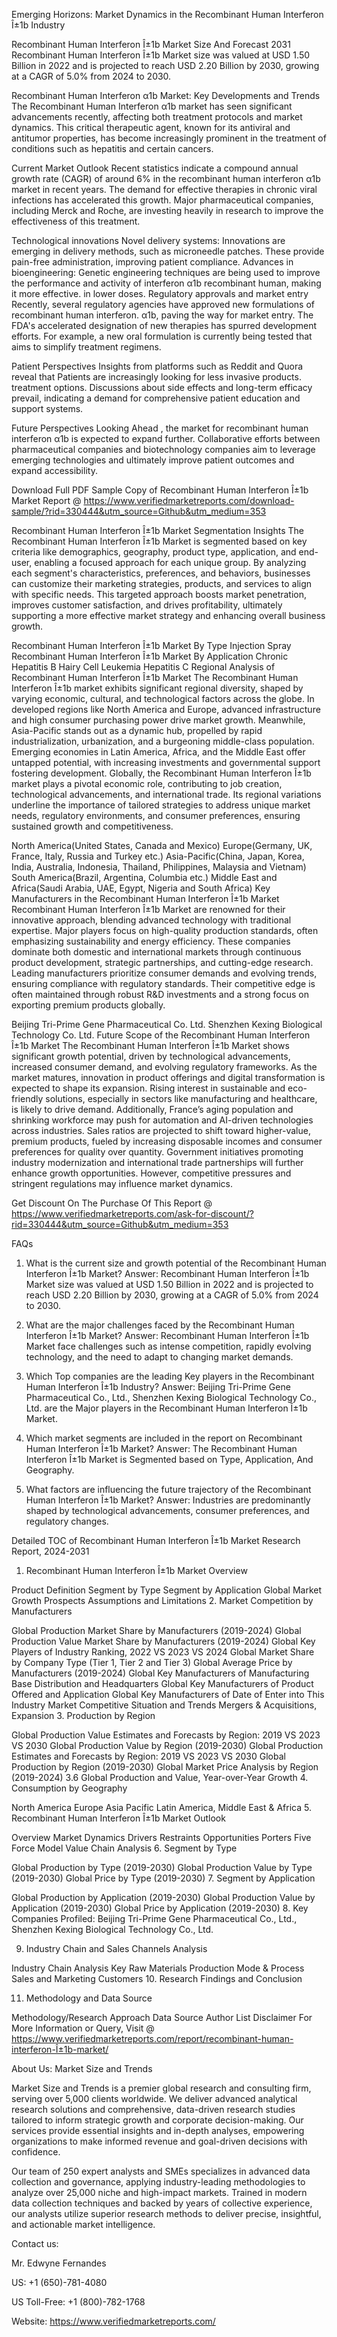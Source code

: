Emerging Horizons: Market Dynamics in the Recombinant Human Interferon Î±1b Industry


Recombinant Human Interferon Î±1b Market Size And Forecast 2031
Recombinant Human Interferon Î±1b Market size was valued at USD 1.50 Billion in 2022 and is projected to reach USD 2.20 Billion by 2030, growing at a CAGR of 5.0% from 2024 to 2030.

Recombinant Human Interferon α1b Market: Key Developments and Trends
The Recombinant Human Interferon α1b market has seen significant advancements recently, affecting both treatment protocols and market dynamics. This critical therapeutic agent, known for its antiviral and antitumor properties, has become increasingly prominent in the treatment of conditions such as hepatitis and certain cancers.

Current Market Outlook
Recent statistics indicate a compound annual growth rate (CAGR) of around 6% in the recombinant human interferon α1b market in recent years. The demand for effective therapies in chronic viral infections has accelerated this growth. Major pharmaceutical companies, including Merck and Roche, are investing heavily in research to improve the effectiveness of this treatment.

Technological innovations
Novel delivery systems: Innovations are emerging in delivery methods, such as microneedle patches. These provide pain-free administration, improving patient compliance.
Advances in bioengineering: Genetic engineering techniques are being used to improve the performance and activity of interferon α1b recombinant human, making it more effective. in lower doses.
Regulatory approvals and market entry
Recently, several regulatory agencies have approved new formulations of recombinant human interferon. α1b, paving the way for market entry. The FDA's accelerated designation of new therapies has spurred development efforts. For example, a new oral formulation is currently being tested that aims to simplify treatment regimens.

Patient Perspectives
Insights from platforms such as Reddit and Quora reveal that Patients are increasingly looking for less invasive products. treatment options. Discussions about side effects and long-term efficacy prevail, indicating a demand for comprehensive patient education and support systems.

Future Perspectives
Looking Ahead , the market for recombinant human interferon α1b is expected to expand further. Collaborative efforts between pharmaceutical companies and biotechnology companies aim to leverage emerging technologies and ultimately improve patient outcomes and expand accessibility.

Download Full PDF Sample Copy of Recombinant Human Interferon Î±1b Market Report @ https://www.verifiedmarketreports.com/download-sample/?rid=330444&utm_source=Github&utm_medium=353

Recombinant Human Interferon Î±1b Market Segmentation Insights
The Recombinant Human Interferon Î±1b Market is segmented based on key criteria like demographics, geography, product type, application, and end-user, enabling a focused approach for each unique group. By analyzing each segment's characteristics, preferences, and behaviors, businesses can customize their marketing strategies, products, and services to align with specific needs. This targeted approach boosts market penetration, improves customer satisfaction, and drives profitability, ultimately supporting a more effective market strategy and enhancing overall business growth.

Recombinant Human Interferon Î±1b Market By Type
Injection
Spray
Recombinant Human Interferon Î±1b Market By Application
Chronic Hepatitis B
Hairy Cell Leukemia
Hepatitis C
Regional Analysis of Recombinant Human Interferon Î±1b Market
The Recombinant Human Interferon Î±1b market exhibits significant regional diversity, shaped by varying economic, cultural, and technological factors across the globe. In developed regions like North America and Europe, advanced infrastructure and high consumer purchasing power drive market growth. Meanwhile, Asia-Pacific stands out as a dynamic hub, propelled by rapid industrialization, urbanization, and a burgeoning middle-class population. Emerging economies in Latin America, Africa, and the Middle East offer untapped potential, with increasing investments and governmental support fostering development. Globally, the Recombinant Human Interferon Î±1b market plays a pivotal economic role, contributing to job creation, technological advancements, and international trade. Its regional variations underline the importance of tailored strategies to address unique market needs, regulatory environments, and consumer preferences, ensuring sustained growth and competitiveness.

North America(United States, Canada and Mexico)
Europe(Germany, UK, France, Italy, Russia and Turkey etc.)
Asia-Pacific(China, Japan, Korea, India, Australia, Indonesia, Thailand, Philippines, Malaysia and Vietnam)
South America(Brazil, Argentina, Columbia etc.)
Middle East and Africa(Saudi Arabia, UAE, Egypt, Nigeria and South Africa)
Key Manufacturers in the Recombinant Human Interferon Î±1b Market
Recombinant Human Interferon Î±1b Market are renowned for their innovative approach, blending advanced technology with traditional expertise. Major players focus on high-quality production standards, often emphasizing sustainability and energy efficiency. These companies dominate both domestic and international markets through continuous product development, strategic partnerships, and cutting-edge research. Leading manufacturers prioritize consumer demands and evolving trends, ensuring compliance with regulatory standards. Their competitive edge is often maintained through robust R&D investments and a strong focus on exporting premium products globally.

Beijing Tri-Prime Gene Pharmaceutical Co.
Ltd.
Shenzhen Kexing Biological Technology Co.
Ltd.
Future Scope of the Recombinant Human Interferon Î±1b Market
The Recombinant Human Interferon Î±1b Market shows significant growth potential, driven by technological advancements, increased consumer demand, and evolving regulatory frameworks. As the market matures, innovation in product offerings and digital transformation is expected to shape its expansion. Rising interest in sustainable and eco-friendly solutions, especially in sectors like manufacturing and healthcare, is likely to drive demand. Additionally, France’s aging population and shrinking workforce may push for automation and AI-driven technologies across industries. Sales ratios are projected to shift toward higher-value, premium products, fueled by increasing disposable incomes and consumer preferences for quality over quantity. Government initiatives promoting industry modernization and international trade partnerships will further enhance growth opportunities. However, competitive pressures and stringent regulations may influence market dynamics.

Get Discount On The Purchase Of This Report @ https://www.verifiedmarketreports.com/ask-for-discount/?rid=330444&utm_source=Github&utm_medium=353

FAQs
1. What is the current size and growth potential of the Recombinant Human Interferon Î±1b Market?
Answer: Recombinant Human Interferon Î±1b Market size was valued at USD 1.50 Billion in 2022 and is projected to reach USD 2.20 Billion by 2030, growing at a CAGR of 5.0% from 2024 to 2030.

2. What are the major challenges faced by the Recombinant Human Interferon Î±1b Market?
Answer: Recombinant Human Interferon Î±1b Market face challenges such as intense competition, rapidly evolving technology, and the need to adapt to changing market demands.

3. Which Top companies are the leading Key players in the Recombinant Human Interferon Î±1b Industry?
Answer: Beijing Tri-Prime Gene Pharmaceutical Co., Ltd., Shenzhen Kexing Biological Technology Co., Ltd. are the Major players in the Recombinant Human Interferon Î±1b Market.

4. Which market segments are included in the report on Recombinant Human Interferon Î±1b Market?
Answer: The Recombinant Human Interferon Î±1b Market is Segmented based on Type, Application, And Geography.

5. What factors are influencing the future trajectory of the Recombinant Human Interferon Î±1b Market?
Answer: Industries are predominantly shaped by technological advancements, consumer preferences, and regulatory changes.

Detailed TOC of Recombinant Human Interferon Î±1b Market Research Report, 2024-2031
1. Recombinant Human Interferon Î±1b Market Overview

Product Definition
Segment by Type
Segment by Application
Global Market Growth Prospects
Assumptions and Limitations
2. Market Competition by Manufacturers

Global Production Market Share by Manufacturers (2019-2024)
Global Production Value Market Share by Manufacturers (2019-2024)
Global Key Players of Industry Ranking, 2022 VS 2023 VS 2024
Global Market Share by Company Type (Tier 1, Tier 2 and Tier 3)
Global Average Price by Manufacturers (2019-2024)
Global Key Manufacturers of Manufacturing Base Distribution and Headquarters
Global Key Manufacturers of Product Offered and Application
Global Key Manufacturers of Date of Enter into This Industry
Market Competitive Situation and Trends
Mergers & Acquisitions, Expansion
3. Production by Region

Global Production Value Estimates and Forecasts by Region: 2019 VS 2023 VS 2030
Global Production Value by Region (2019-2030)
Global Production Estimates and Forecasts by Region: 2019 VS 2023 VS 2030
Global Production by Region (2019-2030)
Global Market Price Analysis by Region (2019-2024) 3.6 Global Production and Value, Year-over-Year Growth
4. Consumption by Geography

North America
Europe
Asia Pacific
Latin America, Middle East & Africa
5. Recombinant Human Interferon Î±1b Market Outlook

Overview
Market Dynamics
Drivers
Restraints
Opportunities
Porters Five Force Model
Value Chain Analysis 
6. Segment by Type

Global Production by Type (2019-2030)
Global Production Value by Type (2019-2030)
Global Price by Type (2019-2030)
7. Segment by Application

Global Production by Application (2019-2030)
Global Production Value by Application (2019-2030)
Global Price by Application (2019-2030)
8. Key Companies Profiled: Beijing Tri-Prime Gene Pharmaceutical Co., Ltd., Shenzhen Kexing Biological Technology Co., Ltd.

9. Industry Chain and Sales Channels Analysis

Industry Chain Analysis
Key Raw Materials
Production Mode & Process
Sales and Marketing
Customers
10. Research Findings and Conclusion

11. Methodology and Data Source

Methodology/Research Approach
Data Source
Author List
Disclaimer
For More Information or Query, Visit @ https://www.verifiedmarketreports.com/report/recombinant-human-interferon-Î±1b-market/

About Us: Market Size and Trends

Market Size and Trends is a premier global research and consulting firm, serving over 5,000 clients worldwide. We deliver advanced analytical research solutions and comprehensive, data-driven research studies tailored to inform strategic growth and corporate decision-making. Our services provide essential insights and in-depth analyses, empowering organizations to make informed revenue and goal-driven decisions with confidence.

Our team of 250 expert analysts and SMEs specializes in advanced data collection and governance, applying industry-leading methodologies to analyze over 25,000 niche and high-impact markets. Trained in modern data collection techniques and backed by years of collective experience, our analysts utilize superior research methods to deliver precise, insightful, and actionable market intelligence.

Contact us:

Mr. Edwyne Fernandes

US: +1 (650)-781-4080

US Toll-Free: +1 (800)-782-1768

Website: https://www.verifiedmarketreports.com/
